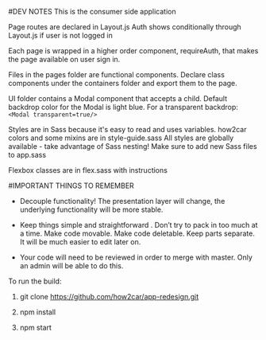#DEV NOTES
This is the consumer side application

Page routes are declared in Layout.js
Auth shows conditionally through Layout.js if user is not logged in

Each page is wrapped in a higher order component, requireAuth, that makes the page available on user sign in.

Files in the pages folder are functional components.  Declare class components under the containers folder and export them to the page.

UI folder contains a Modal component that accepts a child.
Default backdrop color for the Modal is light blue.
For a transparent backdrop: ```<Modal transparent=true/>```

Styles are in Sass because it's easy to read and uses variables.
how2car colors and some mixins are in style-guide.sass
All styles are globally available - take advantage of Sass nesting!
Make sure to add new Sass files to app.sass

Flexbox classes are in flex.sass with instructions

#IMPORTANT THINGS TO REMEMBER

  - Decouple functionality! The presentation layer will change, the underlying functionality will be more       stable.

  - Keep things simple and straightforward . Don’t try to pack in too much at a time. Make code movable.         Make code deletable. Keep parts separate. It will be much easier to edit later on.

  - Your code will need to be reviewed in order to merge with master. Only an admin will be able to do this.




To run the build:

1. git clone https://github.com/how2car/app-redesign.git

2. npm install

3. npm start
